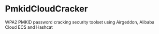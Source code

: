 # PmkidCloudCracker
WPA2 PMKID password cracking security toolset using Airgeddon, Alibaba Cloud ECS and Hashcat
